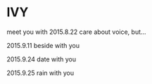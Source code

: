 # IVY
meet you with 2015.8.22
care about voice, but...

2015.9.11
beside with you

2015.9.24
date with you

2015.9.25
rain with you
